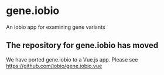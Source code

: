 # gene.iobio
An iobio app for examining gene variants

## The repository for gene.iobio has moved

We have ported gene.iobio to a Vue.js app.  Please see https://github.com/iobio/gene.iobio.vue




